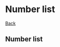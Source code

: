 <a name="top"></a>
# Number list
[Back](https://github.com/bent-mortensen/Dokumentation#markdown-syntax-til-dokumentation "Back to main page.")

## Number list
